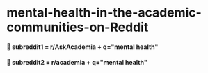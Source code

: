 # mental-health-in-the-academic-communities-on-Reddit
#### 🔆 subreddit1 = r/AskAcademia + q="mental health"
#### 🔆 subreddit2 = r/academia + q="mental health"
